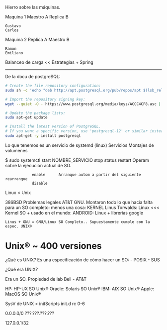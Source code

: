 Hierro sobre las máquinas.

Maquina 1
    Maestro A
    Replica B
    
    Gustavo
    Carlos

Maquina 2
    Replica A
    Maestro B
    
    Ramon
    Emiliano

Balanceo de carga << Estrategias + Spring


---
De la docu de postgreSQL:

```bash
# Create the file repository configuration:
sudo sh -c 'echo "deb http://apt.postgresql.org/pub/repos/apt $(lsb_release -cs)-pgdg main" > /etc/apt/sources.list.d/pgdg.list'

# Import the repository signing key:
wget --quiet -O - https://www.postgresql.org/media/keys/ACCC4CF8.asc | sudo apt-key add -

# Update the package lists:
sudo apt-get update

# Install the latest version of PostgreSQL.
# If you want a specific version, use 'postgresql-12' or similar instead of 'postgresql':
sudo apt-get -y install postgresql
```

Lo que tenemos es un servicio de systemd (linux)
Servicios
Montajes de volumenes

$ sudo systemctl start   NOMBRE_SERVICIO
                stop
                status
                restart     Operam sobre la ejecución actual de SO.
                
                enable      Arranque autom a partir del siguiente rearranque
                disable

Linux < Unix 

386BSD Problemas legales AT&T
GNU.  Montaron todo lo que hacia falta para un SO completo: menos una cosa: KERNEL
Linus Torwalds:
    Linux <<< Kernel SO + usado en el mundo: ANDROID: Linux + librerias google
    
    Linus + GNU = GNU/Linux SO Completo.. Supuestamente cumple con la espec. UNIX®

# Unix® ~ 400 versiones

¿Qué es UNIX?
Es una especificación de cómo hacer un SO:
    - POSIX
    - SUS

¿Qué era UNIX?

Era un SO. Propiedad de lab Bell - AT&T

HP:     HP-UX   SO Unix®
Oracle: Solaris SO Unix®
IBM:    AIX     SO Unix®
Apple:  MacOS   SO Unix®

SysV de UNIX < initScripts
init.d rc 0-6



0.0.0.0/0
???.???.???.???

127.0.0.1/32
